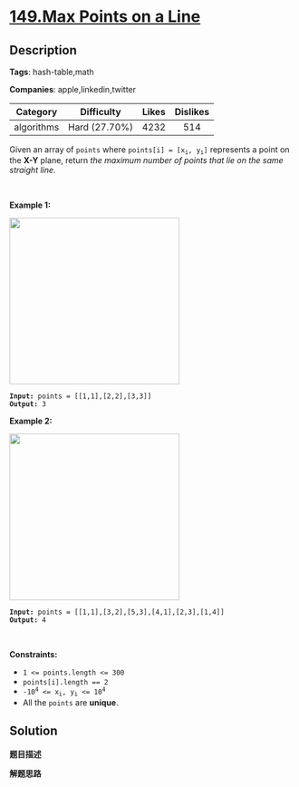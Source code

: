 # [149.Max Points on a Line](https://leetcode.com/problems/max-points-on-a-line/description/)

## Description

**Tags**: hash-table,math

**Companies**: apple,linkedin,twitter

| Category | Difficulty | Likes | Dislikes |
| :------: | :--------: | :---: | :------: |
| algorithms | Hard (27.70%) | 4232 | 514 |

<p>Given an array of <code>points</code> where <code>points[i] = [x<sub>i</sub>, y<sub>i</sub>]</code> represents a point on the <strong>X-Y</strong> plane, return <em>the maximum number of points that lie on the same straight line</em>.</p>
<p>&nbsp;</p>
<p><strong class="example">Example 1:</strong></p>
<img alt="" src="https://assets.leetcode.com/uploads/2021/02/25/plane1.jpg" style="width: 300px; height: 294px;" />
<pre><code><strong>Input:</strong> points = [[1,1],[2,2],[3,3]]
<strong>Output:</strong> 3</code></pre>
<p><strong class="example">Example 2:</strong></p>
<img alt="" src="https://assets.leetcode.com/uploads/2021/02/25/plane2.jpg" style="width: 300px; height: 294px;" />
<pre><code><strong>Input:</strong> points = [[1,1],[3,2],[5,3],[4,1],[2,3],[1,4]]
<strong>Output:</strong> 4</code></pre>
<p>&nbsp;</p>
<p><strong>Constraints:</strong></p>
<ul>
  <li><code>1 &lt;= points.length &lt;= 300</code></li>
  <li><code>points[i].length == 2</code></li>
  <li><code>-10<sup>4</sup> &lt;= x<sub>i</sub>, y<sub>i</sub> &lt;= 10<sup>4</sup></code></li>
  <li>All the <code>points</code> are <strong>unique</strong>.</li>
</ul>

## Solution

**题目描述**

**解题思路**
